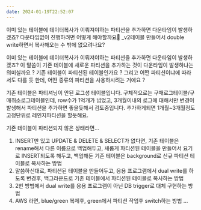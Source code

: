 ```yaml
---
date: 2024-01-19T22:52:07
---
```

이미 있는 테이블에 데이터복사가 이뤄져야하는 파티션을 추가하면 다운타임이 발생하겠죠?
다운타임없이 진행하려면 어떻게 해야할까요🤔
_v2테이블 만들어서 double write하면서 복사해오는 수 밖에 없으려나요?

이미 있는 테이블에 데이터복사가 이뤄져야하는 파티션을 추가하면 다운타임이 발생하겠죠?
이 말씀이 기존 테이블에 새로운 파티션을 추가하는 것이 다운타임이 발생하냐는 의미실까요 ?
기존 테이블이 파티션된 테이블인가요 ? 그리고 어떤 파티션이냐에 따라서도 다를 듯 한데, 어떤 종류의 파티션을 사용하시려는 거에요 ?

기존 테이블은 파티셔닝이 안된 로그성 테이블입니다.
구체적으로는 구매로그테이블/구매취소로그테이블인데, row수가 1억개가 넘었고, 3개월이내의 로그에 대해서만 변경이 발생해서 파티션을 추가하면 좋을듯해서 검토중입니다.
추가하게되면 1개월~3개월정도 고정단위로 레인지파티션을 할듯해요.

기존 테이블이 파티션되지 않은 상태라면... 
1) INSERT만 있고 UPDATE & DELETE & SELECT가 없다면, 기존 테이블은 rename해서 다른 이름으로 백업해두고, 새롭게 파티션된 테이블을 만들어서 요기로 INSERT되도록 해두고, 백업해둔 기존 테이블은 background로 신규 파티션 테이블로 복사하는 방법
2) 말씀하신대로, 파티션된 테이블을 만들어두고, 응용 프로그램에서 dual write를 하도록 변경후, 백그라운드로 기존 테이블에서 파티션된 테이블로 복사하는 방법
3) 2번 방법에서 dual write를 응용 프로그램이 아닌 DB trigger로 대체 구현하는 방법
4) AWS 라면, blue/green 복제후, green에서 파티션 작업후 switch하는 방법
…